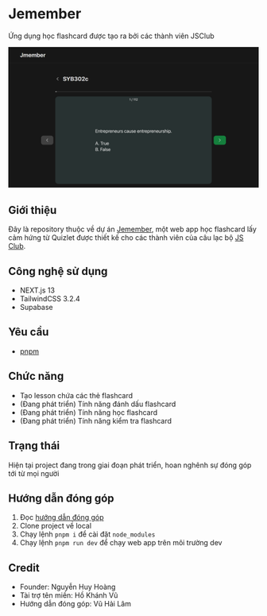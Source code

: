 # Jemember

Ứng dụng học flashcard được tạo ra bởi các thành viên JSClub

![Jemember demo](public/jemember.png "Jemember")

## Giới thiệu

Đây là repository thuộc về dự án [Jemember](https://jemember.jsclub.tech/), một web app học flashcard lấy cảm hứng từ Quizlet được thiết kế cho các thành viên của câu lạc bộ [JS Club](https://www.facebook.com/fu.jsclub).

## Công nghệ sử dụng
- NEXT.js 13
- TailwindCSS 3.2.4
- Supabase

## Yêu cầu
- [pnpm](https://pnpm.io/installation)

## Chức năng
- Tạo lesson chứa các thẻ flashcard
- (Đang phát triển) Tính năng đánh dấu flashcard
- (Đang phát triển) Tính năng học flashcard
- (Đang phát triển) Tính năng kiểm tra flashcard

## Trạng thái

Hiện tại project đang trong giai đoạn phát triển, hoan nghênh sự đóng góp tới từ mọi người

## Hướng dẫn đóng góp
1. Đọc [hướng dẫn đóng góp](CONTRIBUTE.md)
2. Clone project về local
3. Chạy lệnh `pnpm i` để cài đặt `node_modules`
4. Chạy lệnh `pnpm run dev` để chạy web app trên môi trường dev

## Credit
- Founder: Nguyễn Huy Hoàng
- Tài trợ tên miền: Hồ Khánh Vũ
- Hướng dẫn đóng góp: Vũ Hải Lâm
